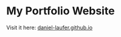 # My Portfolio Website

Visit it here: [daniel-laufer.github.io](https://daniel-laufer.github.io)





